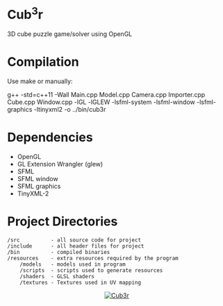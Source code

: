 Cub<sup>3</sup>r
=====

3D cube puzzle game/solver using OpenGL


Compilation
===========

Use make or manually: 

g++ -std=c++11 -Wall Main.cpp Model.cpp Camera.cpp Importer.cpp Cube.cpp Window.cpp -lGL -lGLEW -lsfml-system -lsfml-window -lsfml-graphics -ltinyxml2 -o ../bin/cub3r


Dependencies
============
* OpenGL 
* GL Extension Wrangler (glew)
* SFML
* SFML window
* SFML graphics
* TinyXML-2


Project Directories
===================
    /src          - all source code for project
    /include      - all header files for project
    /bin          - compiled binaries
    /resources    - extra resources required by the program
        /models   - models used in program
        /scripts  - scripts used to generate resources
        /shaders  - GLSL shaders
        /textures - Textures used in UV mapping


<div align="center"><a href="https://github.com/mdq3/cub3r"><img src="https://i.imgur.com/mKpFvN2.png?1" alt="Cub3r" /></a></div>
